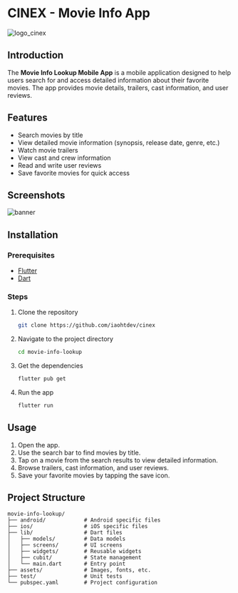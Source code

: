 # CINEX -  Movie Info App

![logo_cinex](https://github.com/iaohtdev/cinex/assets/95197224/dc504631-a657-43cb-a017-869ff07c0a9d)


## Introduction
The **Movie Info Lookup Mobile App** is a mobile application designed to help users search for and access detailed information about their favorite movies. The app provides movie details, trailers, cast information, and user reviews.

## Features
- Search movies by title
- View detailed movie information (synopsis, release date, genre, etc.)
- Watch movie trailers
- View cast and crew information
- Read and write user reviews
- Save favorite movies for quick access

## Screenshots
![banner](https://github.com/iaohtdev/cinex/assets/95197224/0a2389e5-19f3-485a-9bf3-14a01d1862bf)

## Installation

### Prerequisites
- [Flutter](https://flutter.dev/docs/get-started/install)
- [Dart](https://dart.dev/get-dart)

### Steps
1. Clone the repository
    ```bash
    git clone https://github.com/iaohtdev/cinex
    ```
2. Navigate to the project directory
    ```bash
    cd movie-info-lookup
    ```
3. Get the dependencies
    ```bash
    flutter pub get
    ```
4. Run the app
    ```bash
    flutter run
    ```

## Usage
1. Open the app.
2. Use the search bar to find movies by title.
3. Tap on a movie from the search results to view detailed information.
4. Browse trailers, cast information, and user reviews.
5. Save your favorite movies by tapping the save icon.

## Project Structure
```plaintext
movie-info-lookup/
├── android/            # Android specific files
├── ios/                # iOS specific files
├── lib/                # Dart files
│   ├── models/         # Data models
│   ├── screens/        # UI screens
│   ├── widgets/        # Reusable widgets
│   ├── cubit/          # State management
│   └── main.dart       # Entry point
├── assets/             # Images, fonts, etc.
├── test/               # Unit tests
└── pubspec.yaml        # Project configuration
